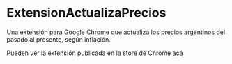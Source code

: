 # ExtensionActualizaPrecios
Una extensión para Google Chrome que actualiza los precios argentinos del pasado al presente, según inflación.

Pueden ver la extensión publicada en la store de Chrome [acá](https://chrome.google.com/webstore/detail/precios-ajustados-por-inf/pfmoiikllacklcpmpmaeclbmcckelhmj?hl=es)
